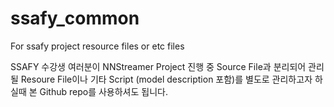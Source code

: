 # ssafy_common
For ssafy project resource files or etc files

SSAFY 수강생 여러분이 NNStreamer Project 진행 중 Source File과 분리되어 관리될 Resoure File이나 기타 Script (model description 포함)를 별도로 관리하고자 하실때 본 Github repo를 사용하셔도 됩니다.
